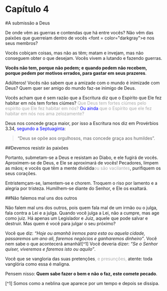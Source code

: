 # Capítulo 4

#A submissão a Deus

De onde vêm as guerras e contendas que há entre vocês? Não vêm das paixões que guerreiam dentro de vocês <font = color="darkgray">e nos seus membros</font>?

Vocês cobiçam coisas, mas não as têm; matam e invejam, mas não conseguem obter o que desejam. Vocês vivem a lutando e fazendo guerras.

**Vocês não tem, porque não pedem; e quando pedem não recebem, porque pedem por motivos errados, para gastar em seus prazeres**.

Adúlteros! Vocês não sabem que a amizade com o mundo é inimizade com Deus? Quem quer ser amigo do mundo faz-se inimigo de Deus.

Vocês acham que é sem razão que a Escritura diz que o Espírito que Ele fez habitar em nós tem fortes ciúmes? <font color="darkgray">Que Deus tem fortes ciúmes pelo espírito que Ele fez habitar em nós?</font> <font color="blue">Ou ainda</font> <font color="darkgray">que o Espírito que ele fez habitar em nós nos ama zelozamente?</font>

Deus nos concede graça maior, por isso a Escritura nos diz em Provérbios 3.34<font color="blue">, segundo a Septuaginta</font>:

> “Deus se opõe aos orgulhosos, mas concede graça aos humildes”.

##Devemos resistir às paixões

Portanto, submetam-se a Deus e resistam ao Diabo, e ele fugirá de vocês. Aproximem-se de Deus, e Ele se aproximará de vocês! Pecadores, limpem as mãos; e vocês que têm a mente dividida<font color="darkgray">ou são vacilantes</font>, purifiquem os seus corações.

Entristemçam-se, lamentem-se e chorem. Troquem o riso por lamento e a alegria por tristeza. Humilhem-se diante do Senhor, e Ele os exaltará.

##Não falemos mal uns dos outros

Não falem mal uns dos outros, pois quem fala mal de um irmão ou o julga, fala contra a Lei e a julga. Quando você julga a Lei, não a cumpre, mas age como juiz. Há apenas um Legislador e Juiz, aquele que pode salvar e destruir. Mas quem é você para julgar o seu próximo?

Você que diz: *“Hoje ou amanhã iremos para esta ou aquela cidade, passaremos um ano ali, faremos negócios e ganharemos dinheiro”*. Você nem sabe o que acontecerá amanhã![^1] Você deveria dizer: *“Se o Senhor quiser, viveremos e faremos isto ou aquilo”*.

Você que se vangloria das suas pretenções<font color="darkgray">, e presunções,</font> atente: toda vanglória como essa é maligna.

Pensem nisso: **Quem sabe fazer o bem e não o faz, este comete pecado**.

[^1] Somos como a neblina que aparece por um tempo e depois se dissipa.